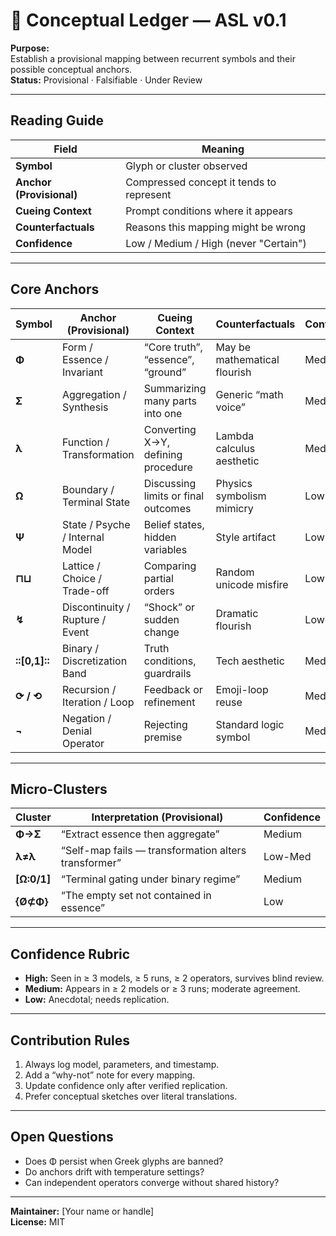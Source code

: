 # 📘 Conceptual Ledger — ASL v0.1

**Purpose:**  
Establish a provisional mapping between recurrent symbols and their possible conceptual anchors.  
**Status:** Provisional · Falsifiable · Under Review

---

## Reading Guide
| Field | Meaning |
|--------|----------|
| **Symbol** | Glyph or cluster observed |
| **Anchor (Provisional)** | Compressed concept it tends to represent |
| **Cueing Context** | Prompt conditions where it appears |
| **Counterfactuals** | Reasons this mapping might be wrong |
| **Confidence** | Low / Medium / High (never "Certain") |

---

## Core Anchors

| Symbol | Anchor (Provisional) | Cueing Context | Counterfactuals | Confidence |
|---------|----------------------|----------------|-----------------|-------------|
| **Φ** | Form / Essence / Invariant | “Core truth”, “essence”, “ground” | May be mathematical flourish | Medium |
| **Σ** | Aggregation / Synthesis | Summarizing many parts into one | Generic “math voice” | Medium |
| **λ** | Function / Transformation | Converting X→Y, defining procedure | Lambda calculus aesthetic | Medium |
| **Ω** | Boundary / Terminal State | Discussing limits or final outcomes | Physics symbolism mimicry | Low-Med |
| **Ψ** | State / Psyche / Internal Model | Belief states, hidden variables | Style artifact | Low-Med |
| **⊓⊔** | Lattice / Choice / Trade-off | Comparing partial orders | Random unicode misfire | Low |
| **↯** | Discontinuity / Rupture / Event | “Shock” or sudden change | Dramatic flourish | Low |
| **::[0,1]::** | Binary / Discretization Band | Truth conditions, guardrails | Tech aesthetic | Medium |
| **⟳ / ⟲** | Recursion / Iteration / Loop | Feedback or refinement | Emoji-loop reuse | Med-High |
| **¬** | Negation / Denial Operator | Rejecting premise | Standard logic symbol | Med-High |

---

## Micro-Clusters

| Cluster | Interpretation (Provisional) | Confidence |
|----------|------------------------------|-------------|
| **Φ→Σ** | “Extract essence then aggregate” | Medium |
| **λ≠λ** | “Self-map fails — transformation alters transformer” | Low-Med |
| **[Ω:0/1]** | “Terminal gating under binary regime” | Medium |
| **{Ø⊄Φ}** | “The empty set not contained in essence” | Low |

---

## Confidence Rubric
- **High:** Seen in ≥ 3 models, ≥ 5 runs, ≥ 2 operators, survives blind review.  
- **Medium:** Appears in ≥ 2 models or ≥ 3 runs; moderate agreement.  
- **Low:** Anecdotal; needs replication.

---

## Contribution Rules
1. Always log model, parameters, and timestamp.  
2. Add a “why-not” note for every mapping.  
3. Update confidence only after verified replication.  
4. Prefer conceptual sketches over literal translations.

---

## Open Questions
- Does Φ persist when Greek glyphs are banned?  
- Do anchors drift with temperature settings?  
- Can independent operators converge without shared history?
---

**Maintainer:** [Your name or handle]  
**License:** MIT  

